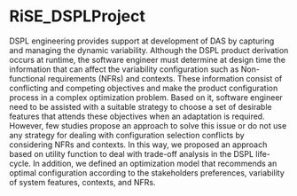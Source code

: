 # RiSE_DSPLProject
DSPL engineering provides support at development of DAS by capturing and managing the dynamic variability. Although the DSPL product derivation occurs at runtime, the software engineer must determine at design time the information that can affect the variability configuration such as Non-functional requirements (NFRs) and contexts. These information consist of conflicting and competing objectives and make the product configuration process in a complex optimization problem. Based on it, software engineer need to be assisted with a suitable strategy to choose a set of desirable features that attends these objectives when an adaptation is required. However, few studies propose an approach to solve this issue or do not use any strategy for dealing with configuration selection conflicts by considering NFRs and contexts. In this way, we proposed an approach based on utility function to deal with trade-off analysis in the DSPL life-cycle. In addition, we defined an optimization model that recommends an optimal configuration according to the stakeholders preferences, variability of system features, contexts, and NFRs. 
